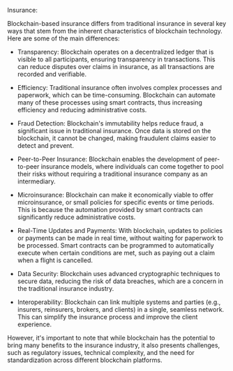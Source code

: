 Insurance:

Blockchain-based insurance differs from traditional insurance in several key ways that stem from the inherent characteristics of blockchain technology. Here are some of the main differences:

- Transparency: Blockchain operates on a decentralized ledger that is visible to all participants, ensuring transparency in transactions. This can reduce disputes over claims in insurance, as all transactions are recorded and verifiable.

- Efficiency: Traditional insurance often involves complex processes and paperwork, which can be time-consuming. Blockchain can automate many of these processes using smart contracts, thus increasing efficiency and reducing administrative costs.

- Fraud Detection: Blockchain's immutability helps reduce fraud, a significant issue in traditional insurance. Once data is stored on the blockchain, it cannot be changed, making fraudulent claims easier to detect and prevent.

- Peer-to-Peer Insurance: Blockchain enables the development of peer-to-peer insurance models, where individuals can come together to pool their risks without requiring a traditional insurance company as an intermediary.

- Microinsurance: Blockchain can make it economically viable to offer microinsurance, or small policies for specific events or time periods. This is because the automation provided by smart contracts can significantly reduce administrative costs.

- Real-Time Updates and Payments: With blockchain, updates to policies or payments can be made in real time, without waiting for paperwork to be processed. Smart contracts can be programmed to automatically execute when certain conditions are met, such as paying out a claim when a flight is cancelled.

- Data Security: Blockchain uses advanced cryptographic techniques to secure data, reducing the risk of data breaches, which are a concern in the traditional insurance industry.

- Interoperability: Blockchain can link multiple systems and parties (e.g., insurers, reinsurers, brokers, and clients) in a single, seamless network. This can simplify the insurance process and improve the client experience.

However, it's important to note that while blockchain has the potential to bring many benefits to the insurance industry, it also presents challenges, such as regulatory issues, technical complexity, and the need for standardization across different blockchain platforms.
